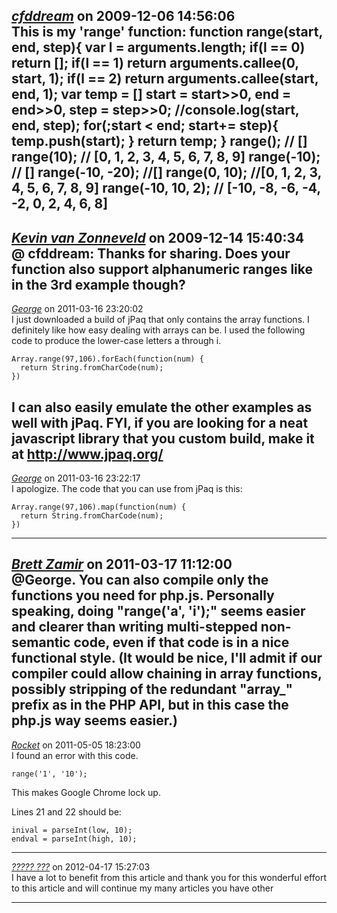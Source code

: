 *[cfddream](http://hi.chibaole.com/blog)* on 2009-12-06 14:56:06  
This is my 'range' function:
function range(start, end, step){
    var l = arguments.length;
    if(l == 0) return [];
    if(l == 1) return arguments.callee(0, start, 1);
    if(l == 2) return arguments.callee(start, end, 1);
    var temp = []
    start = start>>0, end = end>>0, step = step>>0;
    //console.log(start, end, step);
    for(;start < end; start+= step){
        temp.push(start);
    }
    return temp;
}
range(); // []
range(10); // [0, 1, 2, 3, 4, 5, 6, 7, 8, 9]
range(-10); // []
range(-10, -20); //[]
range(0, 10); //[0, 1, 2, 3, 4, 5, 6, 7, 8, 9]
range(-10, 10, 2); // [-10, -8, -6, -4, -2, 0, 2, 4, 6, 8]
---------------------------------------
*[Kevin van Zonneveld](http://kevin.vanzonneveld.net)* on 2009-12-14 15:40:34  
@ cfddream: Thanks for sharing. Does your function also support alphanumeric ranges like in the 3rd example though?
---------------------------------------
*[George]()* on 2011-03-16 23:20:02  
I just downloaded a build of jPaq that only contains the array functions.  I definitely like how easy dealing with arrays can be.  I used the following code to produce the lower-case letters a through i.
```
Array.range(97,106).forEach(function(num) {
  return String.fromCharCode(num);
})
```

I can also easily emulate the other examples as well with jPaq.  FYI, if you are looking for a neat javascript library that you custom build, make it at http://www.jpaq.org/
---------------------------------------
*[George]()* on 2011-03-16 23:22:17  
I apologize.  The code that you can use from jPaq is this:
```
Array.range(97,106).map(function(num) {
  return String.fromCharCode(num);
})
```
---------------------------------------
*[Brett Zamir](http://brett-zamir.me)* on 2011-03-17 11:12:00  
@George. You can also compile only the functions you need for php.js. Personally speaking, doing "range('a', 'i');" seems easier and clearer than writing multi-stepped non-semantic code, even if that code is in a nice functional style. (It would be nice, I'll admit if our compiler could allow chaining in array functions, possibly stripping of the redundant "array_" prefix as in the PHP API, but in this case the php.js way seems easier.)
---------------------------------------
*[Rocket](http://NTICompassInc.com)* on 2011-05-05 18:23:00  
I found an error with this code.

```
range('1', '10');
```

This makes Google Chrome lock up.

Lines 21 and 22 should be:

```
inival = parseInt(low, 10);
endval = parseInt(high, 10);
```
---------------------------------------
*[????? ???](http://an3m1.com/)* on 2012-04-17 15:27:03  
I have a lot to benefit from this article and thank you for this wonderful effort to this article and will continue my many articles you have other 

---------------------------------------
